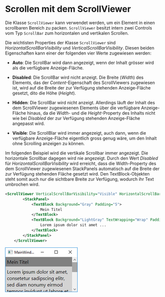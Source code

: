 # Scrollen mit dem ScrollViewer

Die Klasse `ScrollViewer` kann verwendet werden, um ein Element in einen scrollbaren Bereich zu packen. `ScrollViewer` besitzt intern zwei Controls vom Typ `ScrollBar` zum horizontalen und vertikalen Scrollen. 

Die wichtisten Properties der Klasse `ScrollViewer` sind _HorizontalScrollBarVisibility_ und _VerticalScrollBarVisibility_. Diesen beiden Eigenschaften kann einer der folgenden vier Werte zugewiesen werden: 

* **Auto**: Die ScrollBar wird dann angezeigt, wenn der Inhalt grösser wird als die verfügbare Anzeige-Fläche.   

* **Disabled**: Die ScrollBar wird nicht anzeigt. Die Breite (_Width_) des Elements, das der _Content_-Eigenschaft des ScrollViewers zugewiesen ist, wird auf die Breite der zur Verfügung stehenden Anzeige-Fläche gesetzt, dito die Höhe (_Height_).

* **Hidden**:  Die ScrollBar wird nicht anzeigt. Allerdings läuft der Inhalt des dem ScrollViewer zugewiesenen Elements  über die verfügbare Anzeige-Fläche hinaus, da die _Width_- und die _Height_-Property des Inhalts nicht wie bei _Disabled_ der zur Verfügung stehenden Anzeige-Fläche angepasst wird.  

* **Visible**: Die ScrollBlar wird immer angezeigt, auch dann, wenn die verfügbare Anzeige-Fläche eigentlich gross genug wäre, um den Inhalt ohne Scrolling anzeigen zu können. 

Im folgenden Beispiel wird die vertikale Scrollbar immer angezeigt. Die horizontale Scrollbar dagegen wird nie angezeigt. Durch den Wert _Disabled_ für _HorizontalScrollBarVisibility_ wird erreicht, dass die Width-Property des dem ScrollViewer zugewiesenen StackPanels automatisch auf die Breite der zur Verfügung stehenden Fläche gesetzt wird. Den TextBlock-Objekten steht somit auch nur die sichtbare Breite zur Verfügung, wodurch ihr Text umbrochen wird. 

```xml
<ScrollViewer VerticalScrollBarVisibility="Visible" HorizontalScrollBarVisibility="Disabled">
        <StackPanel>
            <TextBlock Background="Gray" Padding="5">
                Mein Titel
            </TextBlock>
            <TextBlock Background="LightGray" TextWrapping="Wrap" Padding="5">
                Lorem ipsum dolor sit amet ...
            </TextBlock>
        </StackPanel>
    </ScrollViewer>
```  

![Bild 1](res/01.jpg)